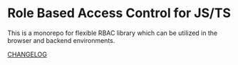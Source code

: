 # Role Based Access Control for JS/TS

This is a monorepo for flexible RBAC library which can be utilized in the browser and backend environments.

[CHANGELOG](./docs/CHANGELOG.md)
